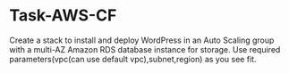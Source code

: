 # Task-AWS-CF
Create a stack to install and deploy WordPress in an Auto Scaling group with a multi-AZ Amazon RDS database instance for storage. Use required parameters(vpc(can use default vpc),subnet,region) as you see fit. 
